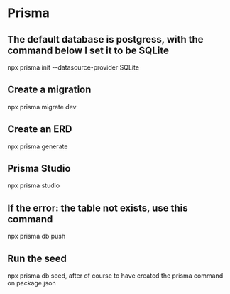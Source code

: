 # Prisma

## The default database is postgress, with the command below I set it to be SQLite
npx prisma init --datasource-provider SQLite

## Create a migration
npx prisma migrate dev

## Create an ERD
npx prisma generate

## Prisma Studio
npx prisma studio

## If the error: the table not exists, use this command
npx prisma db push

## Run the seed
npx prisma db seed, after of course to have created the prisma command on package.json
